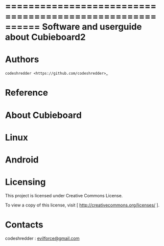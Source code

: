 ==========================================================
  Software and userguide about Cubieboard2
==========================================================


Authors
==========

`codeshredder <https://github.com/codeshredder>`_ 

Reference
==========



About Cubieboard
==========




Linux
==========





Android
==========






Licensing
============

This project is licensed under Creative Commons License.

To view a copy of this license, visit [ http://creativecommons.org/licenses/ ].

Contacts
===========

codeshredder  : evilforce@gmail.com
